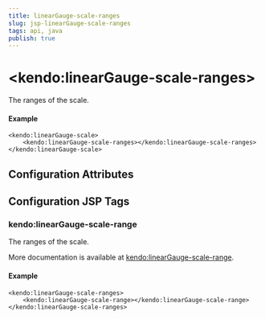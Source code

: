 ```yaml
---
title: linearGauge-scale-ranges
slug: jsp-linearGauge-scale-ranges
tags: api, java
publish: true
---
```


# \<kendo:linearGauge-scale-ranges\>

The ranges of the scale.

#### Example
    <kendo:linearGauge-scale>
        <kendo:linearGauge-scale-ranges></kendo:linearGauge-scale-ranges>
    </kendo:linearGauge-scale>

## Configuration Attributes


##  Configuration JSP Tags

### kendo:linearGauge-scale-range

The ranges of the scale.

More documentation is available at [kendo:linearGauge-scale-range](lineargauge/scale-range).

#### Example

    <kendo:linearGauge-scale-ranges>
        <kendo:linearGauge-scale-range></kendo:linearGauge-scale-range>
    </kendo:linearGauge-scale-ranges>

